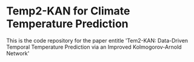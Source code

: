 # Temp2-KAN for Climate Temperature Prediction
This is the code repository for the paper entitle 'Tem2-KAN: Data-Driven Temporal Temperature Prediction via an Improved Kolmogorov-Arnold Network'
